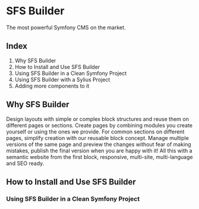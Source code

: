 # SFS Builder
The most powerful Symfony CMS on the market.

## Index

1. Why SFS Builder
2. How to Install and Use SFS Builder
  1. Using SFS Builder in a Clean Symfony Project
  2. Using SFS Builder with a Sylius Project
3. Adding more components to it

## Why SFS Builder

Design layouts with simple or complex block structures and reuse them on different pages or sections. 
Create pages by combining modules you create yourself or using the ones we provide. 
For common sections on different pages, simplify creation with our reusable block concept. 
Manage multiple versions of the same page and preview the changes without fear of making mistakes, publish the final version when you are happy with it! 
All this with a semantic website from the first block, responsive, multi-site, multi-language and SEO ready.

## How to Install and Use SFS Builder
### Using SFS Builder in a Clean Symfony Project


